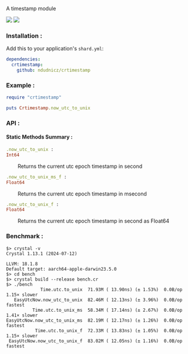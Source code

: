 A timestamp module

![](https://img.shields.io/badge/version-0.2.0-blue.svg?style=for-the-badge)
![](https://img.shields.io/badge/crystal--lang-0.35.0-black.svg?style=for-the-badge)

### Installation :
Add this to your application's `shard.yml`:
```yaml
dependencies:
  crtimestamp:
    github: ndudnicz/crtimestamp
```

### Example :
```ruby
require "crtimestamp"

puts Crtimestamp.now_utc_to_unix
```

### API :
#### Static Methods Summary :

```ruby
.now_utc_to_unix :
Int64
```
&nbsp;&nbsp;&nbsp;&nbsp;&nbsp;&nbsp;&nbsp;&nbsp;Returns the current utc epoch timestamp in second

```ruby
.now_utc_to_unix_ms_f :
Float64
```
&nbsp;&nbsp;&nbsp;&nbsp;&nbsp;&nbsp;&nbsp;&nbsp;Returns the current utc epoch timestamp in msecond

```ruby
.now_utc_to_unix_f :
Float64
```
&nbsp;&nbsp;&nbsp;&nbsp;&nbsp;&nbsp;&nbsp;&nbsp;Returns the current utc epoch timestamp in second as Float64

### Benchmark :
```shell
$> crystal -v
Crystal 1.13.1 (2024-07-12)

LLVM: 18.1.8
Default target: aarch64-apple-darwin23.5.0
$> cd bench
$> crystal build --release bench.cr
$> ./bench
             Time.utc.to_unix  71.93M ( 13.90ns) (± 1.53%)  0.0B/op   1.15× slower
   EasyUtcNow.now_utc_to_unix  82.46M ( 12.13ns) (± 3.96%)  0.0B/op        fastest
          Time.utc.to_unix_ms  58.34M ( 17.14ns) (± 2.67%)  0.0B/op   1.41× slower
EasyUtcNow.now_utc_to_unix_ms  82.19M ( 12.17ns) (± 1.26%)  0.0B/op        fastest
           Time.utc.to_unix_f  72.33M ( 13.83ns) (± 1.05%)  0.0B/op   1.15× slower
 EasyUtcNow.now_utc_to_unix_f  83.02M ( 12.05ns) (± 1.16%)  0.0B/op        fastest
```
